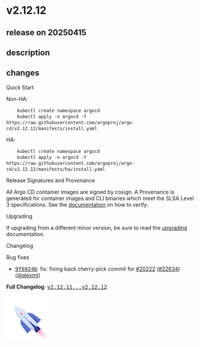 # v2.12.12

## release on 20250415

## description

## changes

Quick Start

Non-HA:

        kubectl create namespace argocd
        kubectl apply -n argocd -f https://raw.githubusercontent.com/argoproj/argo-cd/v2.12.12/manifests/install.yaml

HA:

        kubectl create namespace argocd
        kubectl apply -n argocd -f https://raw.githubusercontent.com/argoproj/argo-cd/v2.12.12/manifests/ha/install.yaml

Release Signatures and Provenance

All Argo CD container images are signed by cosign. A Provenance is generated for container images and CLI binaries which meet the SLSA Level 3 specifications. See the <a href="https://argo-cd.readthedocs.io/en/stable/operator-manual/signed-release-assets" rel="nofollow">documentation</a> on how to verify.

Upgrading

If upgrading from a different minor version, be sure to read the <a href="https://argo-cd.readthedocs.io/en/stable/operator-manual/upgrading/overview/" rel="nofollow">upgrading</a> documentation.

Changelog

Bug fixes

* <a class="commit-link" data-hovercard-type="commit" data-hovercard-url="https://github.com/argoproj/argo-cd/commit/9f6924b02ac28deaa168138064e03e2405d942c9/hovercard" href="https://github.com/argoproj/argo-cd/commit/9f6924b02ac28deaa168138064e03e2405d942c9"><tt>9f6924b</tt></a>: fix: fixing back cherry-pick commit for <a class="issue-link js-issue-link" data-error-text="Failed to load title" data-id="2565111692" data-permission-text="Title is private" data-url="https://github.com/argoproj/argo-cd/issues/20222" data-hovercard-type="pull_request" data-hovercard-url="/argoproj/argo-cd/pull/20222/hovercard" href="https://github.com/argoproj/argo-cd/pull/20222">#20222</a> (<a class="issue-link js-issue-link" data-error-text="Failed to load title" data-id="2986778601" data-permission-text="Title is private" data-url="https://github.com/argoproj/argo-cd/issues/22634" data-hovercard-type="pull_request" data-hovercard-url="/argoproj/argo-cd/pull/22634/hovercard" href="https://github.com/argoproj/argo-cd/pull/22634">#22634</a>) (<a class="user-mention notranslate" data-hovercard-type="user" data-hovercard-url="/users/alexmt/hovercard" data-octo-click="hovercard-link-click" data-octo-dimensions="link_type:self" href="https://github.com/alexmt">@alexmt</a>)

<strong>Full Changelog</strong>: <a class="commit-link" href="https://github.com/argoproj/argo-cd/compare/v2.12.11...v2.12.12"><tt>v2.12.11...v2.12.12</tt></a>

<a href="https://argoproj.github.io/cd/" rel="nofollow"><img src="https://raw.githubusercontent.com/argoproj/argo-site/master/content/pages/cd/gitops-cd.png" width="25%" style="max-width: 100%;"></a>

